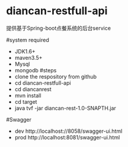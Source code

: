 # diancan-restfull-api

提供基于Spring-boot点餐系统的后台service

#system required
* JDK1.6+
* maven3.5+
* Mysql
* mongodb
#steps
* clone the respository from github
* cd diancan-restfull-api
* cd diancanrest
* mvn install
* cd target
* java tvf -jar diancan-rest-1.0-SNAPTH.jar

#Swagger
* dev
  http://localhost://8058/swagger-ui.html
* prod
  http://localhost:8081/swagger-ui.html
